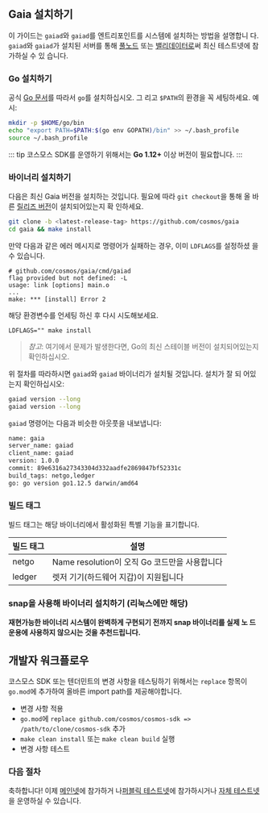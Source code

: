 <!-- markdown-link-check-disable -->

## Gaia 설치하기

이 가이드는 `gaiad`와 `gaiad`를 엔트리포인트를 시스템에 설치하는 방법을 설명합니
다. `gaiad`와 `gaiad`가 설치된 서버를 통해
[풀노드](./gaia-tutorials/join-testnet.md#run-a-full-node) 또는
[밸리데이터로](./validators/validator-setup.md)써 최신 테스트넷에 참가하실 수 있
습니다.

### Go 설치하기

공식 [Go 문서](https://golang.org/doc/install)를 따라서 `go`를 설치하십시오. 그
리고 `$PATH`의 환경을 꼭 세팅하세요. 예시:

```bash
mkdir -p $HOME/go/bin
echo "export PATH=$PATH:$(go env GOPATH)/bin" >> ~/.bash_profile
source ~/.bash_profile
```

::: tip 코스모스 SDK를 운영하기 위해서는 **Go 1.12+** 이상 버전이 필요합니다.
:::

### 바이너리 설치하기

다음은 최신 Gaia 버전을 설치하는 것입니다. 필요에 따라 `git checkout`을 통해 올
바른 [릴리즈 버전](https://github.com/cosmos/gaia/releases)이 설치되어있는지 확
인하세요.

```bash
git clone -b <latest-release-tag> https://github.com/cosmos/gaia
cd gaia && make install
```

만약 다음과 같은 에러 메시지로 명령어가 실패하는 경우, 이미 `LDFLAGS`를 설정하셨
을 수 있습니다.

    # github.com/cosmos/gaia/cmd/gaiad
    flag provided but not defined: -L
    usage: link [options] main.o
    ...
    make: *** [install] Error 2

해당 환경변수를 언세팅 하신 후 다시 시도해보세요.

    LDFLAGS="" make install

> *참고*: 여기에서 문제가 발생한다면, Go의 최신 스테이블 버전이 설치되어있는지
> 확인하십시오.

위 절차를 따라하시면 `gaiad`와 `gaiad` 바이너리가 설치될 것입니다. 설치가 잘 되
어있는지 확인하십시오:

```bash
gaiad version --long
gaiad version --long
```

`gaiad` 명령어는 다음과 비슷한 아웃풋을 내보냅니다:

```bash
name: gaia
server_name: gaiad
client_name: gaiad
version: 1.0.0
commit: 89e6316a27343304d332aadfe2869847bf52331c
build_tags: netgo,ledger
go: go version go1.12.5 darwin/amd64
```

### 빌드 태그

빌드 태그는 해당 바이너리에서 활성화된 특별 기능을 표기합니다.

| 빌드 태그 | 설명                                          |
| --------- | --------------------------------------------- |
| netgo     | Name resolution이 오직 Go 코드만을 사용합니다 |
| ledger    | 렛저 기기(하드웨어 지갑)이 지원됩니다         |

### snap을 사용해 바이너리 설치하기 (리눅스에만 해당)

**재현가능한 바이너리 시스템이 완벽하게 구현되기 전까지 snap 바이너리를 실제 노
드 운용에 사용하지 않으시는 것을 추천드립니다.**

## 개발자 워크플로우

코스모스 SDK 또는 텐더민트의 변경 사항을 테스팅하기 위해서는 `replace` 항목이
`go.mod`에 추가하여 올바른 import path를 제공해야합니다.

*   변경 사항 적용
*   `go.mod`에 `replace github.com/cosmos/cosmos-sdk => /path/to/clone/cosmos-sdk`
    추가
*   `make clean install` 또는 `make clean build` 실행
*   변경 사항 테스트

### 다음 절차

축하합니다! 이제 [메인넷](./gaia-tutorials/join-mainnet.md)에 참가하거
나[퍼블릭 테스트넷](./join-testnet.md)에 참가하시거나
[자체 테스트넷](./gaia-tutorials/deploy-testnet.md)을 운영하실 수 있습니다.

<!-- markdown-link-check-enable -->
